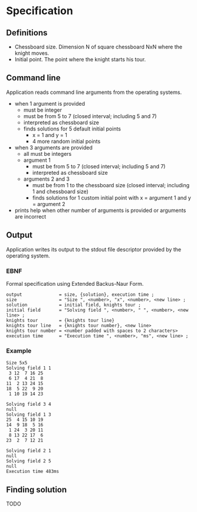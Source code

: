 # Specification

## Definitions

- Chessboard size. Dimension N of square chessboard NxN where the knight moves.
- Initial point. The point where the knight starts his tour.

## Command line

Application reads command line arguments from the operating systems.

- when 1 argument is provided
  - must be integer 
  - must be from 5 to 7 (closed interval; including 5 and 7)
  - interpreted as chessboard size
  - finds solutions for 5 default initial points
    - x = 1 and y = 1
    - 4 more random initial points
- when 3 arguments are provided
  - all must be integers
  - argument 1
    - must be from 5 to 7 (closed interval; including 5 and 7)
    - interpreted as chessboard size
  - arguments 2 and 3
    - must be from 1 to the chessboard size (closed interval; including 1 and chessboard size)
    - finds solutions for 1 custom initial point with x = argument 1 and y = argument 2
- prints help when other number of arguments is provided or arguments are incorrect

## Output

Application writes its output to the stdout file descriptor provided by the operating system.

### EBNF

Formal specification using Extended Backus-Naur Form. 

```
output              = size, {solution}, execution time ;
size                = "Size ", <number>, "x", <number>, <new line> ;
solution            = initial field, knights tour ;
initial field       = "Solving field ", <number>, " ", <number>, <new line> ;
knights tour        = {knights tour line}
knights tour line   = {knights tour number}, <new line>
knights tour number = <number padded with spaces to 2 characters>
execution time      = "Execution time ", <number>, "ms", <new line> ;
```

### Example

```
Size 5x5
Solving field 1 1
 3 12  7 16 25 
 6 17  4 21  8 
11  2 13 24 15 
18  5 22  9 20 
 1 10 19 14 23 

Solving field 3 4
null
Solving field 1 3
25  4 15 10 19 
14  9 18  5 16 
 1 24  3 20 11 
 8 13 22 17  6 
23  2  7 12 21 

Solving field 2 1
null
Solving field 2 5
null
Execution time 483ms
```

## Finding solution

TODO
